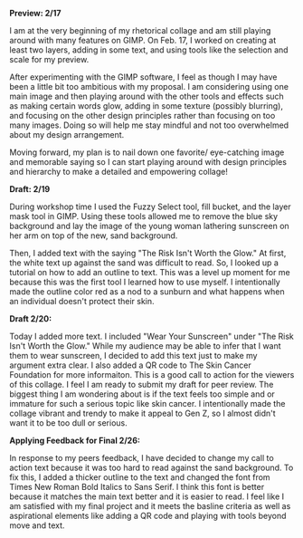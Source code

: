 **Preview: 2/17**  

I am at the very beginning of my rhetorical collage and am still playing around with many features on GIMP. On Feb. 17, I worked on creating at least two layers, adding in some text, and using tools like the selection and scale for my preview. 

After experimenting with the GIMP software, I feel as though I may have been a little bit too ambitious with my proposal. I am considering using one main image and then playing around with the other tools and effects such as making certain words glow, adding in some texture (possibly blurring), and focusing on the other design principles rather than focusing on too many images. Doing so will help me stay mindful and not too overwhelmed about my design arrangement.

Moving forward, my plan is to nail down one favorite/ eye-catching image and memorable saying so I can start playing around with design principles and hierarchy to make a detailed and empowering collage! 

**Draft: 2/19**

During workshop time I used the Fuzzy Select tool, fill bucket, and the layer mask tool in GIMP. Using these tools allowed me to remove the blue sky background and lay the image of the young woman lathering sunscreen on her arm on top of the new, sand background. 

Then, I added text with the saying "The Risk Isn't Worth the Glow." At first, the white text up against the sand was difficult to read. So, I looked up a tutorial on how to add an outline to text. This was a level up moment for me because this was the first tool I learned how to use myself. I intentionally made the outline color red as a nod to a sunburn and what happens when an individual doesn't protect their skin. 

**Draft 2/20:**

Today I added more text. I included "Wear Your Sunscreen" under "The Risk Isn't Worth the Glow." While my audience may be able to infer that I want them to wear sunscreen, I decided to add this text just to make my argument extra clear. I also added a QR code to The Skin Cancer Foundation for more informaiton. This is a good call to action for the viewers of this collage. I feel I am ready to submit my draft for peer review. The biggest thing I am wondering about is if the text feels too simple and or immature for such a serious topic like skin cancer. I intentionally made the collage vibrant and trendy to make it appeal to Gen Z, so I almost didn't want it to be too dull or serious. 

**Applying Feedback for Final 2/26:**

In response to my peers feedback, I have decided to change my call to action text because it was too hard to read against the sand background. To fix this, I added a thicker outline to the text and changed the font from Times New Roman Bold Italics to Sans Serif. I think this font is better because it matches the main text better and it is easier to read. I feel like I am satisfied with my final project and it meets the basline criteria as well as aspirational elements like adding a QR code and playing with tools beyond move and text. 